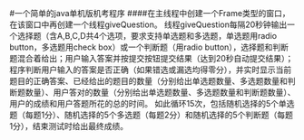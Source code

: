#一个简单的java单机版机考程序
####在主线程中创建一个Frame类型的窗口，在该窗口中再创建一个线程giveQuestion。
线程giveQuestion每隔20秒钟输出一个选择题（含A,B,C,D共4个选项，要求支持单选题和多选题，单选题用radio button，多选题用check box）或一个判断题（用radio button），选择题和判断题混合着给出；用户输入答案并按提交按钮提交结果（达到20秒自动提交结果）；程序判断用户输入的答案是否正确（如果错选或漏选均得零分），并实时显示当前题目的正确答案、已经给出的题目的数量（分别给出单选题数量、多选题数量和判断题数量）、用户答对的数量（分别给出单选题数量、多选题数量和判断题数量）、用户的成绩和用户答题所花的总的时间。
如此循环15次，包括随机选择的5个单选题（每题1分）、随机选择的5个多选题（每题2分）和随机选择的5个判断题（每题1分），结束测试时给出最终成绩。